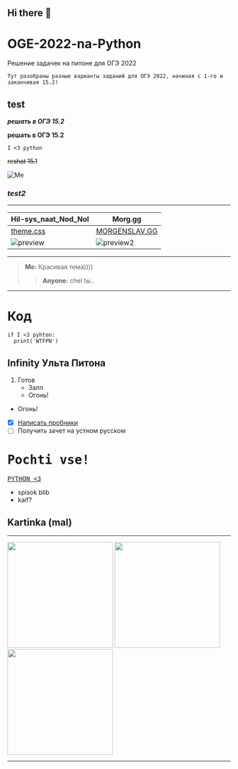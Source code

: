 ## Hi there 👋

# OGE-2022-na-Python
 Решение задачек на питоне для ОГЭ 2022

`Тут разобраны разные варианты заданий для ОГЭ 2022, начиная с 1-го и заканчивая 15.2!`

## test

___решать в ОГЭ 15.2___

__решать в ОГЭ 15.2__

`I <3 python`

~~reshat 15.1~~

![Me](https://static.zerochan.net/Iwanaga.Kotoko.full.2844373.jpg)

### ___test2___

---

|Hil-sys_naat_Nod_Nol|Morg.gg|
|--------------------|-------|
|[theme.css](https://github.com/Hil-sys/sla_themes)|[MORGENSLAV.GG](https://github.com/Hil-sys/MORG.GG)|
|![preview](https://cdn.discordapp.com/attachments/853349068771557377/932731737484705812/unknown.png)|![preview2](https://user-images.githubusercontent.com/81441961/149833037-20bc01c8-ced8-433c-b95b-0254de3039cc.png)|

***

> __Me:__ Красивая тема))))
> > __Anyone:__ chel tы..

---

# Код

```
if I <3 pyhton:
  print('WTFPN')
```
## Infinity Ульта Питона

1. Готов
   * Залп
   - Огонь!
* Огонь!

- [x] [Написать пробники](https://i.pinimg.com/originals/52/6b/3e/526b3e4ffb4150177bf707a65cb4393b.jpg)
- [ ] Получить зачет на устном русском

# <kbd>Pochti vse!</kbd>

<kbd>[PYTHON <3](https://i.pinimg.com/originals/52/6b/3e/526b3e4ffb4150177bf707a65cb4393b.jpg)</kbd>

- spisok blib
- kaif?

## Kartinka (mal)

 ---
 
[<img width="238px" src="https://i.pinimg.com/originals/52/6b/3e/526b3e4ffb4150177bf707a65cb4393b.jpg" />](https://i.pinimg.com/originals/52/6b/3e/526b3e4ffb4150177bf707a65cb4393b.jpg)
[<img width="238px" src="https://i.pinimg.com/originals/52/6b/3e/526b3e4ffb4150177bf707a65cb4393b.jpg" />](https://i.pinimg.com/originals/52/6b/3e/526b3e4ffb4150177bf707a65cb4393b.jpg)
[<img width="238px" src="https://i.pinimg.com/originals/52/6b/3e/526b3e4ffb4150177bf707a65cb4393b.jpg" />](https://i.pinimg.com/originals/52/6b/3e/526b3e4ffb4150177bf707a65cb4393b.jpg)
 
 ***
